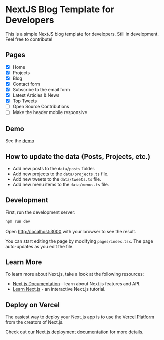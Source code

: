 # NextJS Blog Template for Developers

This is a simple NextJS blog template for developers. Still in development. Feel free to contribute!

## Pages

- [x] Home
- [x] Projects
- [x] Blog
- [x] Contact form
- [x] Subscribe to the email form
- [x] Latest Articles & News
- [x] Top Tweets
- [ ] Open Source Contributions
- [ ] Make the header mobile responsive

## Demo

See the [demo](https://nextjs-blog-template-xi.vercel.app/)

## How to update the data (Posts, Projects, etc.)

- Add new posts to the `data/posts` folder.
- Add new projects to the `data/projects.ts` file.
- Add new tweets to the `data/tweets.ts` file.
- Add new menu items to the `data/menus.ts` file.

## Development

First, run the development server:

```bash
npm run dev
```

Open [http://localhost:3000](http://localhost:3000) with your browser to see the result.

You can start editing the page by modifying `pages/index.tsx`. The page auto-updates as you edit the file.

## Learn More

To learn more about Next.js, take a look at the following resources:

- [Next.js Documentation](https://nextjs.org/docs) - learn about Next.js features and API.
- [Learn Next.js](https://nextjs.org/learn) - an interactive Next.js tutorial.

## Deploy on Vercel

The easiest way to deploy your Next.js app is to use the [Vercel Platform](https://vercel.com/new?utm_medium=default-template&filter=next.js&utm_source=create-next-app&utm_campaign=create-next-app-readme) from the creators of Next.js.

Check out our [Next.js deployment documentation](https://nextjs.org/docs/deployment) for more details.
